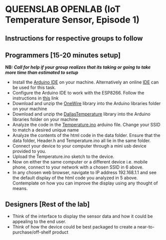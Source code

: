 
# QUEENSLAB OPENLAB (IoT Temperature Sensor, Episode 1)

## Instructions for respective groups to follow

## Programmers [15-20 minutes setup]
**NB: _Call for help if your group realizes that its taking or going to take more time than estimated to setup_**

* Install the [Arduino IDE](https://www.arduino.cc/en/Main/Software) on your machine. Alternatively an online [IDE](https://create.arduino.cc/) can be used for this task.
* Configure the Arduino IDE to work with the ESP8266. Follow the instructions in [this](https://github.com/esp8266/Arduino)  link
* Download and unzip the [OneWire](OneWire.zip) library into the Arduino libraries folder on your machine
* Download and unzip the [DallasTemperature](DallasTemperature.zip) library into the Arduino libraries folder on your machine
* Analyze the code in the [Temperature.ino](Temperature.ino) arduino file. Change your SSID to match a desired unique name
* Analyze the contents of the html code in the data folder. Ensure that the data folder, Header.h and Temperature.ino all lie in the same folder.
* Connect your device to your computer through a mini usb device provided to you.
* Upload the Temperature.ino sketch to the device.
* Now on either the same computer or a different device i.e. mobile phone, connect to your network with a chosen SSID in 6 above.
* In any chosen web browser, navigate to IP address 192.168.1.1 and see the default display of the html code you analyzed in 5 above. 
Contemplate on how you can improve the display using any thought of means.

## Designers [Rest of the lab]

* Think of the interface to display the sensor data and how it could be appealing to the end user.
* Think of how the device could be best packaged to create a near-to-purchase/off-shelf product

